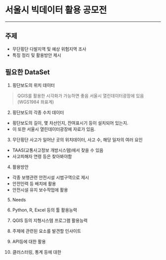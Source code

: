 # 서울시 빅데이터 활용 공모전
-------------

## 주제

- 무단횡단 다발지역 및 예상 위험지역 조사
- 특징 정리 및 활용방안 제시

## 필요한 DataSet
1. 횡단보도의 위치 데이터

>  QGIS를 활용한 시각화가 가능하면 좋음
>  서울시 열린데이터광장에 있음(WGS1984 좌표계)

2. 횡단보도의 각종 수치 데이터

* 횡단보도의 길이, 몇 차선인지, 잔여표시기 등이 설치되어 있는지.
* 이 또한 서울시 열린데이터광장에 자료가 있음.

3. 무단횡단 사고가 일어난 곳의 위치데이터, 사고 수, 해당 일자의 여러 요인

* TAAS(교통사고정보 개방시스템)에서 찾을 수 있음
* 사고피해자 연령 등은 찾아봐야함

4. 활용방안

* 각종 보행관련 안전시설 시범구역으로 제시
* 안전인력 등 배치에 활용
* 안전시설 유지 보수작업에 활용

5. Needs

1. Python, R, Excel 등의 툴 활용능력
2. QGIS 등의 지형시스템 프로그램 활용능력
3. 주제에 관련된 요소를 발견할 인사이트
4. API등에 대한 활용
5. 클러스터링, 통계 등에 대한 
